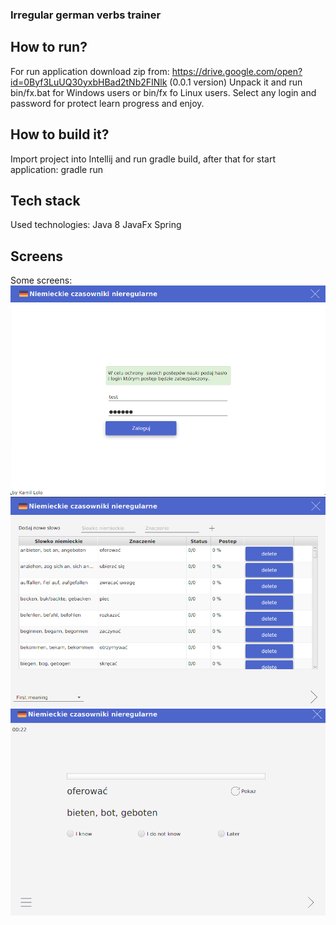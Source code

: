 ### Irregular german verbs trainer 

## How to run?
For run application download zip from: https://drive.google.com/open?id=0Byf3LuUQ30yxbHBad2tNb2FINlk (0.0.1 version)
Unpack it and run bin/fx.bat for Windows users or bin/fx fo Linux users. Select any login and password for protect
learn progress and enjoy.

## How to build it?
Import project into Intellij and run gradle build, after that for start application: gradle run

## Tech stack
Used technologies: 
Java 8
JavaFx
Spring

## Screens
Some screens: 
![alt tag](https://raw.githubusercontent.com/klolo/JavaFx-demo/master/doc/screen1.png)
![alt tag](https://raw.githubusercontent.com/klolo/JavaFx-demo/master/doc/screen2.png)
![alt tag](https://raw.githubusercontent.com/klolo/JavaFx-demo/master/doc/screen3.png)